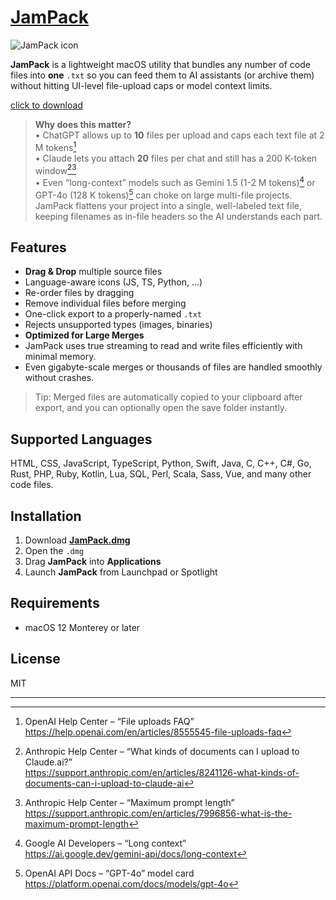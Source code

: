 # [JamPack](https://jampack.vercel.app/)
![JamPack icon](https://github.com/user-attachments/assets/cdef9412-651b-43f5-92a0-139b175c7d83)

**JamPack** is a lightweight macOS utility that bundles any number of code files into **one** `.txt` so you can feed them to AI assistants (or archive them) without hitting UI-level file-upload caps or model context limits.

[click to download](https://jampack.vercel.app/downloads/JamPack.dmg)



> **Why does this matter?**  
> • ChatGPT allows up to **10** files per upload and caps each text file at 2 M tokens[^gpt_files]  
> • Claude lets you attach **20** files per chat and still has a 200 K-token window[^claude_files][^claude_tokens]  
> • Even “long-context” models such as Gemini 1.5 (1-2 M tokens)[^gemini_tokens] or GPT-4o (128 K tokens)[^gpt_context] can choke on large multi-file projects.  
> JamPack flattens your project into a single, well-labeled text file, keeping filenames as in-file headers so the AI understands each part.

## Features
- **Drag & Drop** multiple source files
- Language-aware icons (JS, TS, Python, …)
- Re-order files by dragging
- Remove individual files before merging
- One-click export to a properly-named `.txt`
- Rejects unsupported types (images, binaries)
- **Optimized for Large Merges**  
- JamPack uses true streaming to read and write files efficiently with minimal memory.  
- Even gigabyte-scale merges or thousands of files are handled smoothly without crashes.


> Tip: Merged files are automatically copied to your clipboard after export, and you can optionally open the save folder instantly.


## Supported Languages
HTML, CSS, JavaScript, TypeScript, Python, Swift, Java, C, C++, C#, Go, Rust, PHP, Ruby, Kotlin, Lua, SQL, Perl, Scala, Sass, Vue, and many other code files.

## Installation
1. Download **[JamPack.dmg](https://jampack.vercel.app/downloads/JamPack.dmg)**  
2. Open the `.dmg`  
3. Drag **JamPack** into **Applications**  
4. Launch **JamPack** from Launchpad or Spotlight

## Requirements
- macOS 12 Monterey or later



## License
MIT

---

[^gpt_files]: OpenAI Help Center – “File uploads FAQ”  
<https://help.openai.com/en/articles/8555545-file-uploads-faq>

[^gpt_context]: OpenAI API Docs – “GPT-4o” model card  
<https://platform.openai.com/docs/models/gpt-4o>

[^claude_files]: Anthropic Help Center – “What kinds of documents can I upload to Claude.ai?”  
<https://support.anthropic.com/en/articles/8241126-what-kinds-of-documents-can-i-upload-to-claude-ai>

[^claude_tokens]: Anthropic Help Center – “Maximum prompt length”  
<https://support.anthropic.com/en/articles/7996856-what-is-the-maximum-prompt-length>

[^gemini_tokens]: Google AI Developers – “Long context”  
<https://ai.google.dev/gemini-api/docs/long-context>
